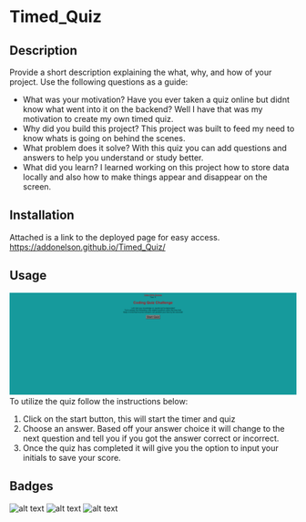 # Timed_Quiz
## Description
Provide a short description explaining the what, why, and how of your project. Use the following questions as a guide:
- What was your motivation? Have you ever taken a quiz online but didnt know what went into it on the backend? Well I have that was my motivation to create my own timed quiz. 
- Why did you build this project? This project was built to feed my need to know whats is going on behind the scenes. 
- What problem does it solve? With this quiz you can add questions and answers to help you understand or study better.  
- What did you learn? I learned working on this project how to store data locally and also how to make things appear and disappear on the screen.   
## Installation
Attached is a link to the deployed page for easy access. https://addonelson.github.io/Timed_Quiz/
## Usage
![alt text](assets\images\screencapture-file-C-Users-14804-OneDrive-Desktop-Penn-8-30-HW-AGD-Timed-Quiz-index-html-2021-09-15-13_26_21.png)
To utilize the quiz follow the instructions below:
1. Click on the start button, this will start the timer and quiz
2. Choose an answer. Based off your answer choice it will change to the next question and tell you if you got the answer correct or incorrect. 
3. Once the quiz has completed it will give you the option to input your initials to save your score.  
## Badges
![alt text](https://img.shields.io/badge/Index-HTML-yellowgreen)
![alt text](https://img.shields.io/badge/Style-CSS-blue)
![alt text](https://img.shields.io/badge/Script-JS-brightgreen)